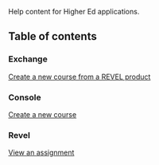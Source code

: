 Help content for Higher Ed applications.

## Table of contents

### Exchange

[Create a new course from a REVEL product](src/exchange/create-a-new-course-from-a-revel-product.md)

### Console

[Create a new course](src/console/create-a-new-course.md)

### Revel

[View an assignment](src/revel/view-an-assignment.md)

